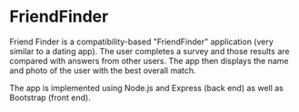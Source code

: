 # FriendFinder


Friend Finder is a compatibility-based "FriendFinder" application (very similar to a dating app). The user completes a survey and those results are compared with answers from other users. The app then displays the name and photo of the user with the best overall match.

The app is implemented using Node.js and Express (back end) as well as Bootstrap (front end).